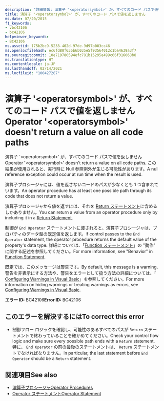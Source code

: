 ```yaml
---
description: "詳細情報: 演算子 '<operatorsymbol>' が、すべてのコード パスで値を返しません"
title: 演算子 '<operatorsymbol>' が、すべてのコード パスで値を返しません
ms.date: 07/20/2015
f1_keywords:
- vbc42106
- bc42106
helpviewer_keywords:
- BC42106
ms.assetid: 175b2bc9-5233-462d-97de-9d97b003cc46
ms.openlocfilehash: ec6fd80f635b6b035e5f93564012c1ba4639a3f7
ms.sourcegitcommit: 10e719780594efc781b15295e499c66f316068b8
ms.translationtype: HT
ms.contentlocale: ja-JP
ms.lasthandoff: 02/14/2021
ms.locfileid: "100427207"
---
```

# <a name="operator-operatorsymbol-doesnt-return-a-value-on-all-code-paths"></a><span data-ttu-id="2fe58-103">演算子 '\<operatorsymbol>' が、すべてのコード パスで値を返しません</span><span class="sxs-lookup"><span data-stu-id="2fe58-103">Operator '\<operatorsymbol>' doesn't return a value on all code paths</span></span>

<span data-ttu-id="2fe58-104">演算子 '\<operatorsymbol>' が、すべてのコード パスで値を返しません</span><span class="sxs-lookup"><span data-stu-id="2fe58-104">Operator '\<operatorsymbol>' doesn't return a value on all code paths.</span></span> <span data-ttu-id="2fe58-105">この結果が使用されると、実行時に Null 参照例外が生じる可能性があります。</span><span class="sxs-lookup"><span data-stu-id="2fe58-105">A null reference exception could occur at run time when the result is used.</span></span>  
  
 <span data-ttu-id="2fe58-106">演算子プロシージャには、値を返さないコードのパスが少なくとも 1 つ含まれています。</span><span class="sxs-lookup"><span data-stu-id="2fe58-106">An operator procedure has at least one possible path through its code that does not return a value.</span></span>  
  
 <span data-ttu-id="2fe58-107">演算子プロシージャから値を返すには、それを [Return ステートメント](../language-reference/statements/return-statement.md)に含めるしかありません。</span><span class="sxs-lookup"><span data-stu-id="2fe58-107">You can return a value from an operator procedure only by including it in a [Return Statement](../language-reference/statements/return-statement.md).</span></span>  
  
 <span data-ttu-id="2fe58-108">制御が `End Operator` ステートメントに渡されると、演算子プロシージャは、プロパティのデータ型の既定値を返します。</span><span class="sxs-lookup"><span data-stu-id="2fe58-108">If control passes to the `End Operator` statement, the operator procedure returns the default value of the property's data type.</span></span> <span data-ttu-id="2fe58-109">詳細については、「[Function ステートメント](../language-reference/statements/function-statement.md)」の "動作" に関する記述を参照してください。</span><span class="sxs-lookup"><span data-stu-id="2fe58-109">For more information, see "Behavior" in [Function Statement](../language-reference/statements/function-statement.md).</span></span>  
  
 <span data-ttu-id="2fe58-110">既定では、このメッセージは警告です。</span><span class="sxs-lookup"><span data-stu-id="2fe58-110">By default, this message is a warning.</span></span> <span data-ttu-id="2fe58-111">警告を非表示にする方法や、警告をエラーとして扱う方法の詳細については、「 [Configuring Warnings in Visual Basic](/visualstudio/ide/configuring-warnings-in-visual-basic)」を参照してください。</span><span class="sxs-lookup"><span data-stu-id="2fe58-111">For more information on hiding warnings or treating warnings as errors, see [Configuring Warnings in Visual Basic](/visualstudio/ide/configuring-warnings-in-visual-basic).</span></span>  
  
 <span data-ttu-id="2fe58-112">**エラー ID:** BC42106</span><span class="sxs-lookup"><span data-stu-id="2fe58-112">**Error ID:** BC42106</span></span>  
  
## <a name="to-correct-this-error"></a><span data-ttu-id="2fe58-113">このエラーを解決するには</span><span class="sxs-lookup"><span data-stu-id="2fe58-113">To correct this error</span></span>  
  
- <span data-ttu-id="2fe58-114">制御フロー ロジックを確認し、可能性のあるすべてのパスが `Return` ステートメントで終わっていることを確かめてください。</span><span class="sxs-lookup"><span data-stu-id="2fe58-114">Check your control flow logic and make sure every possible path ends with a `Return` statement.</span></span> <span data-ttu-id="2fe58-115">特に、 `End Operator` の前の最後のステートメントは、 `Return` ステートメントでなければなりません。</span><span class="sxs-lookup"><span data-stu-id="2fe58-115">In particular, the last statement before `End Operator` should be a `Return` statement.</span></span>  
  
## <a name="see-also"></a><span data-ttu-id="2fe58-116">関連項目</span><span class="sxs-lookup"><span data-stu-id="2fe58-116">See also</span></span>

- [<span data-ttu-id="2fe58-117">演算子プロシージャ</span><span class="sxs-lookup"><span data-stu-id="2fe58-117">Operator Procedures</span></span>](../programming-guide/language-features/procedures/operator-procedures.md)
- [<span data-ttu-id="2fe58-118">Operator ステートメント</span><span class="sxs-lookup"><span data-stu-id="2fe58-118">Operator Statement</span></span>](../language-reference/statements/operator-statement.md)
